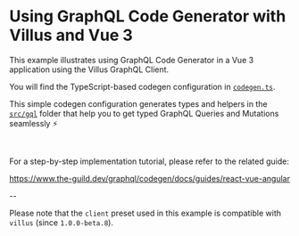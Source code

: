 # Using GraphQL Code Generator with Villus and Vue 3

This example illustrates using GraphQL Code Generator in a Vue 3 application using the Villus GraphQL Client.

You will find the TypeScript-based codegen configuration in [`codegen.ts`](./codegen.ts).

This simple codegen configuration generates types and helpers in the [`src/gql`](./src/gql/) folder that help you to get typed GraphQL Queries and Mutations seamlessly ⚡️

<br />

For a step-by-step implementation tutorial, please refer to the related guide:

https://www.the-guild.dev/graphql/codegen/docs/guides/react-vue-angular

--

Please note that the `client` preset used in this example is compatible with `villus` (since `1.0.0-beta.8`).
